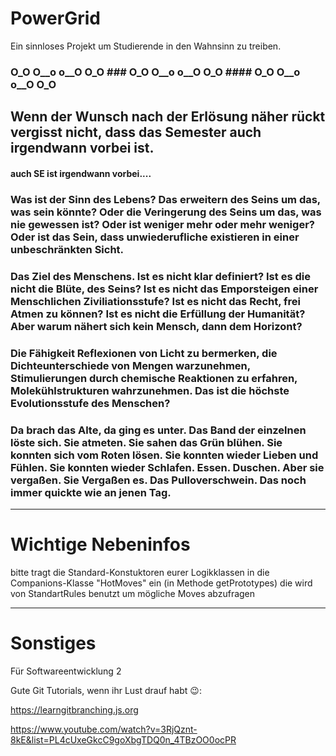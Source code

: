 # PowerGrid
Ein sinnloses Projekt um Studierende in den Wahnsinn zu treiben.

### O_O O__o o__O O_O ### O_O O__o o__O O_O #### O_O O__o o__O O_O

## Wenn der Wunsch nach der Erlösung näher rückt vergisst nicht, dass das Semester auch irgendwann vorbei ist.
#### auch SE ist irgendwann vorbei....

### Was ist der Sinn des Lebens? Das erweitern des Seins um das, was sein könnte? Oder die Veringerung des Seins um das, was nie gewessen ist? Oder ist weniger mehr oder mehr weniger? Oder ist das Sein, dass unwiederufliche existieren in einer unbeschränkten Sicht.

### Das Ziel des Menschens. Ist es nicht klar definiert? Ist es die nicht die Blüte, des Seins? Ist es nicht das Emporsteigen einer Menschlichen Ziviliationsstufe? Ist es nicht das Recht, frei Atmen zu können? Ist es nicht die Erfüllung der Humanität? Aber warum nähert sich kein Mensch, dann dem Horizont? 

### Die Fähigkeit Reflexionen von Licht zu bermerken, die Dichteunterschiede von Mengen warzunehmen, Stimulierungen durch chemische Reaktionen zu erfahren, Molekühlstrukturen wahrzunehmen. Das ist die höchste Evolutionsstufe des Menschen?

### Da brach das Alte, da ging es unter. Das Band der einzelnen löste sich. Sie atmeten. Sie sahen das Grün blühen. Sie konnten sich vom Roten lösen. Sie konnten wieder Lieben und Fühlen. Sie konnten wieder Schlafen. Essen. Duschen. Aber sie vergaßen. Sie Vergaßen es. Das Pulloverschwein. Das noch immer quickte wie an jenen Tag.
-------------------------------------------------------------------------------
# Wichtige Nebeninfos
bitte tragt die Standard-Konstuktoren eurer Logikklassen in die Companions-Klasse "HotMoves" ein (in Methode getPrototypes)
die wird von StandartRules benutzt um mögliche Moves abzufragen


------------------------------------------------------------------------------
# Sonstiges
Für Softwareentwicklung 2

Gute Git Tutorials, wenn ihr Lust drauf habt 😉:

https://learngitbranching.js.org

https://www.youtube.com/watch?v=3RjQznt-8kE&list=PL4cUxeGkcC9goXbgTDQ0n_4TBzOO0ocPR
